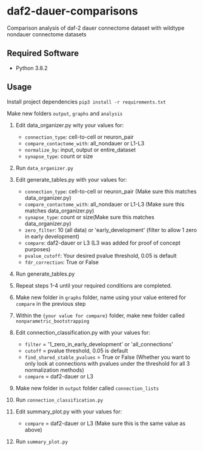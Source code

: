# daf2-dauer-comparisons
Comparison analysis of daf-2 dauer connectome dataset with wildtype nondauer connectome datasets

## Required Software

- Python 3.8.2

## Usage

Install project dependencies
`pip3 install -r requirements.txt `

Make new folders `output`, `graphs` and `analysis`

1. Edit data_organizer.py wity your values for:
   - ```connection_type```: cell-to-cell or neuron_pair
   - ```compare_contactome_with```: all_nondauer or L1-L3
   - ```normalize_by```: input, output or entire_dataset
   - ```synapse_type```: count or size

2. Run `data_organizer.py`

3. Edit generate_tables.py with your values for:
   - ```connection_type```: cell-to-cell or neuron_pair (Make sure this matches data_organizer.py)
   - ```compare_contactome_with```: all_nondauer or L1-L3 (Make sure this matches data_organizer.py)
   - ```synapse_type```: count or size(Make sure this matches data_organizer.py)
   - ```zero_filter```: 10 (all data) or 'early_development' (filter to allow 1 zero in early development)
   - ```compare```: daf2-dauer or L3 (L3 was added for proof of concept purposes)
   - ```pvalue_cutoff```: Your desired pvalue threshold, 0.05 is default
   - ```fdr_correction```: True or False 

4. Run generate_tables.py

5. Repeat steps 1-4 until your required conditions are completed.

6. Make new folder in `graphs` folder, name using your value entered for `compare` in the previous step

7. Within the `{your value for compare}` folder, make new folder called `nonparametric_bootstrapping`


8. Edit connection_classification.py with your values for:
   - ```filter``` = '1_zero_in_early_development' or 'all_connections'
   - ```cutoff``` = pvalue threshold, 0.05 is default
   - ```find_shared_stable_pvalues``` = True or False (Whether you want to only look at connections with pvalues under the threshold for all 3 normalization methods)
   - ```compare``` = daf2-dauer or L3

9. Make new folder in `output` folder called `connection_lists`

10. Run `connection_classification.py`

11. Edit summary_plot.py with your values for:
    - ```compare``` = daf2-dauer or L3 (Make sure this is the same value as above)
    
12.  Run `summary_plot.py`
